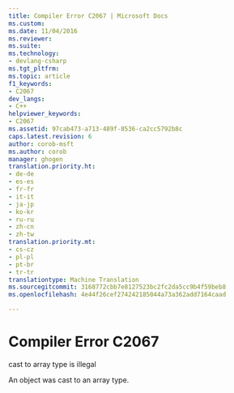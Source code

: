 ```yaml
---
title: Compiler Error C2067 | Microsoft Docs
ms.custom: 
ms.date: 11/04/2016
ms.reviewer: 
ms.suite: 
ms.technology:
- devlang-csharp
ms.tgt_pltfrm: 
ms.topic: article
f1_keywords:
- C2067
dev_langs:
- C++
helpviewer_keywords:
- C2067
ms.assetid: 97cab473-a713-489f-8536-ca2cc5792b8c
caps.latest.revision: 6
author: corob-msft
ms.author: corob
manager: ghogen
translation.priority.ht:
- de-de
- es-es
- fr-fr
- it-it
- ja-jp
- ko-kr
- ru-ru
- zh-cn
- zh-tw
translation.priority.mt:
- cs-cz
- pl-pl
- pt-br
- tr-tr
translationtype: Machine Translation
ms.sourcegitcommit: 3168772cbb7e8127523bc2fc2da5cc9b4f59beb8
ms.openlocfilehash: 4e44f26cef274242185044a73a362add7164caad

---
```

# <a name="compiler-error-c2067"></a>Compiler Error C2067
cast to array type is illegal  
  
 An object was cast to an array type.


<!--HONumber=Jan17_HO4-->


